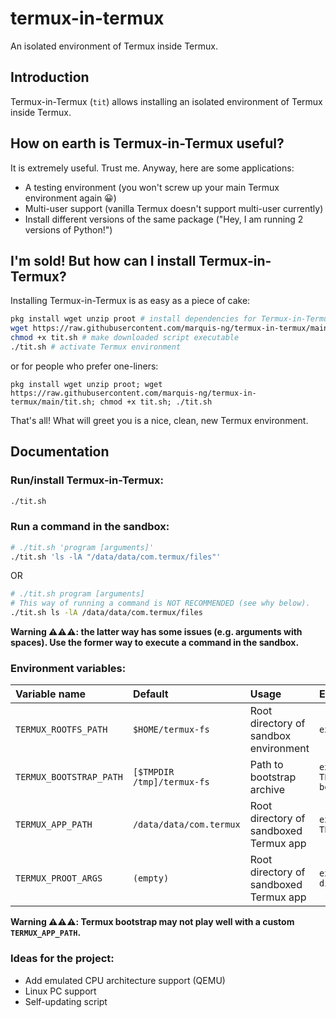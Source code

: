 # termux-in-termux
An isolated environment of Termux inside Termux.

## Introduction
Termux-in-Termux (`tit`) allows installing an isolated environment of Termux inside Termux.

## How on earth is Termux-in-Termux useful?
It is extremely useful. Trust me. Anyway, here are some applications:
- A testing environment (you won't screw up your main Termux environment again 😀)
- Multi-user support (vanilla Termux doesn't support multi-user currently)
- Install different versions of the same package ("Hey, I am running 2 versions of Python!")

## I'm sold! But how can I install Termux-in-Termux?
Installing Termux-in-Termux is as easy as a piece of cake:
```bash
pkg install wget unzip proot # install dependencies for Termux-in-Termux
wget https://raw.githubusercontent.com/marquis-ng/termux-in-termux/main/tit.sh # download script
chmod +x tit.sh # make downloaded script executable
./tit.sh # activate Termux environment
```
or for people who prefer one-liners:
```
pkg install wget unzip proot; wget https://raw.githubusercontent.com/marquis-ng/termux-in-termux/main/tit.sh; chmod +x tit.sh; ./tit.sh
```
That's all! What will greet you is a nice, clean, new Termux environment.

## Documentation
### Run/install Termux-in-Termux:
```bash
./tit.sh
```

### Run a command in the sandbox:
```bash
# ./tit.sh 'program [arguments]'
./tit.sh 'ls -lA "/data/data/com.termux/files"'
```
OR
```bash
# ./tit.sh program [arguments]
# This way of running a command is NOT RECOMMENDED (see why below).
./tit.sh ls -lA /data/data/com.termux/files
```

**Warning ⚠️⚠️⚠️: the latter way has some issues (e.g. arguments with spaces). Use the former way to execute a command in the sandbox.**

### Environment variables:
| Variable name | Default | Usage | Example |
| :-- | :-- | :-- | :-- |
| `TERMUX_ROOTFS_PATH` | `$HOME/termux-fs` | Root directory of sandbox environment | `export TERMUX_ROOTFS_PATH="$HOME/sandbox"` |
| `TERMUX_BOOTSTRAP_PATH` | `[$TMPDIR /tmp]/termux-fs` | Path to bootstrap archive | `export TERMUX_BOOTSTRAP_PATH="/sdcard/Download/termux-bootstrap.zip"` |
| `TERMUX_APP_PATH` | `/data/data/com.termux` | Root directory of sandboxed Termux app | `export TERMUX_APP_PATH="/data/data/com.mytermux"` |
| `TERMUX_PROOT_ARGS` | `(empty)` | Root directory of sandboxed Termux app | `export TERMUX_PROOT_ARGS"-b \"/sdcard/my dir:/dir\""` |

**Warning ⚠️⚠️⚠️: Termux bootstrap may not play well with a custom `TERMUX_APP_PATH`.**


### Ideas for the project:
- Add emulated CPU architecture support (QEMU)
- Linux PC support
- Self-updating script
